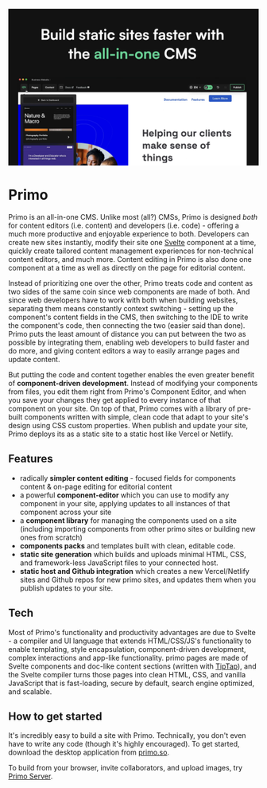 ![screenshot](./screenshot.png)

# Primo
Primo is an all-in-one CMS. Unlike most (all?) CMSs, Primo is designed *both* for content editors (i.e. content) and developers (i.e. code) - offering a much more productive and enjoyable experience to both. Developers can create new sites instantly, modify their site one [Svelte](https://svelte.dev) component at a time, quickly create tailored content management experiences for non-technical content editors, and much more. Content editing in Primo is also done one component at a time as well as directly on the page for editorial content.

Instead of prioritizing one over the other, Primo treats code and content as two sides of the same coin since web components are made of both. And since web developers have to work with both when building websites, separating them means constantly context switching - setting up the component's content fields in the CMS, then switching to the IDE to write the component's code, then connecting the two (easier said than done). Primo puts the least amount of distance you can put between the two as possible by integrating them, enabling web developers to build faster and do more, and giving content editors a way to easily arrange pages and update content. 

But putting the code and content together enables the even greater benefit of **component-driven development**. Instead of modifying your components from files, you edit them right from Primo's Component Editor, and when you save your changes they get applied to every instance of that component on your site. On top of that, Primo comes with a library of pre-built components written with simple, clean code that adapt to your site's design using CSS custom properties. When publish and update your site, Primo deploys its as a static site to a static host like Vercel or Netlify. 

## Features
- radically **simpler content editing** - focused fields for components content & on-page editing for editorial content
- a powerful **component-editor** which you can use to modify any component in your site, applying updates to all instances of that component across your site
- a **component library** for managing the  components used on a site (including importing components from other primo sites or building new ones from scratch)
- **components packs** and templates built with clean, editable code. 
- **static site generation** which builds and uploads minimal HTML, CSS, and framework-less JavaScript files to your connected host. 
- **static host and Github integration** which creates a new Vercel/Netlify sites and Github repos for new primo sites, and updates them when you publish updates to your site. 

## Tech
Most of Primo's functionality and productivity advantages are due to Svelte - a compiler and UI language that extends HTML/CSS/JS's functionality to enable templating, style encapsulation, component-driven development, complex interactions and app-like functionality. primo pages are made of Svelte components and doc-like content sections (written with [TipTap](https://tiptap.dev/)), and the Svelte compiler turns those pages into clean HTML, CSS, and vanilla JavaScript that is fast-loading, secure by default, search engine optimized, and scalable. 

## How to get started
It's incredibly easy to build a site with Primo. Technically, you don't even have to write any code (though it's highly encouraged). To get started, download the desktop application from [primo.so](https://primo.so).

To build from your browser, invite collaborators, and upload images, try [Primo Server](https://github.com/primodotso/primo-server).
